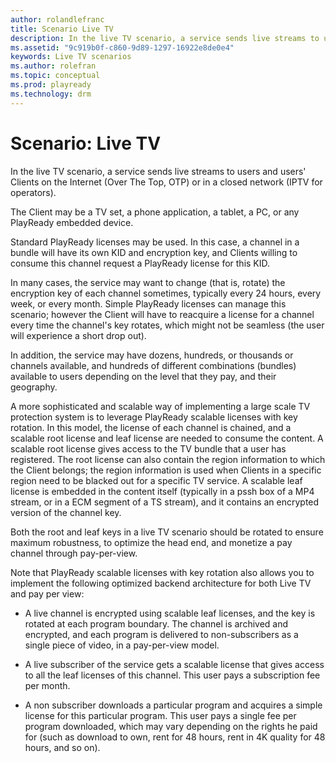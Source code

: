 ```yaml
---
author: rolandlefranc
title: Scenario Live TV
description: In the live TV scenario, a service sends live streams to users and users' Clients on the Internet or in a closed network.
ms.assetid: "9c919b0f-c860-9d89-1297-16922e8de0e4"
keywords: Live TV scenarios
ms.author: rolefran
ms.topic: conceptual
ms.prod: playready
ms.technology: drm
---
```



# Scenario: Live TV


In the live TV scenario, a service sends live streams to users and users' Clients on the Internet (Over The Top, OTP) or in a closed network (IPTV for operators).


The Client may be a TV set, a phone application, a tablet, a PC, or any PlayReady embedded device.


Standard PlayReady licenses may be used. In this case, a channel in a bundle will have its own KID and encryption key, and Clients willing to consume this channel request a PlayReady license for this KID.


In many cases, the service may want to change (that is, rotate) the encryption key of each channel sometimes, typically every 24 hours, every week, or every month. Simple PlayReady licenses can manage this scenario; however the Client will have to reacquire a license for a channel every time the channel's key rotates, which might not be seamless (the user will experience a short drop out).


In addition, the service may have dozens, hundreds, or thousands or channels available, and hundreds of different combinations (bundles) available to users depending on the level that they pay, and their geography.


A more sophisticated and scalable way of implementing a large scale TV protection system is to leverage PlayReady scalable licenses with key rotation. In this model, the license of each channel is chained, and a scalable root license and leaf license are needed to consume the content. A scalable root license gives access to the TV bundle that a user has registered. The root license can also contain the region information to which the Client belongs; the region information is used when Clients in a specific region need to be blacked out for a specific TV service. A scalable leaf license is embedded in the content itself (typically in a pssh box of a MP4 stream, or in a ECM segment of a TS stream), and it contains an encrypted version of the channel key.


Both the root and leaf keys in a live TV scenario should be rotated to ensure maximum robustness, to optimize the head end, and monetize a pay channel through pay-per-view.


Note that PlayReady scalable licenses with key rotation also allows you to implement the following optimized backend architecture for both Live TV and pay per view:

   *  A live channel is encrypted using scalable leaf licenses, and the key is rotated at each program boundary. The channel is archived and encrypted, and each program is delivered to non-subscribers as a single piece of video, in a pay-per-view model.

   *  A live subscriber of the service gets a scalable license that gives access to all the leaf licenses of this channel. This user pays a subscription fee per month.

   *  A non subscriber downloads a particular program and acquires a simple license for this particular program. This user pays a single fee per program downloaded, which may vary depending on the rights he paid for (such as download to own, rent for 48 hours, rent in 4K quality for 48 hours, and so on).


<a id="ID4EMB"></a>



